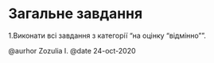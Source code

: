 # Загальне завдання

1.Виконати всі завдання з категорії “на оцінку “відмінно””.

@aurhor Zozulia I.
@date 24-oct-2020

